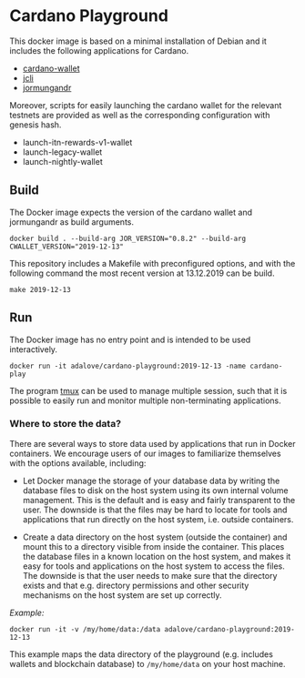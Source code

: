 # Cardano Playground

This docker image is based on a minimal installation of Debian and it includes the following applications for Cardano.

* [cardano-wallet](https://github.com/input-output-hk/cardano-wallet)
* [jcli](https://github.com/input-output-hk/jormungandr)
* [jormungandr](https://github.com/input-output-hk/jormungandr)

Moreover, scripts for easily launching the cardano wallet for the relevant testnets are provided as well as the corresponding
configuration with genesis hash.

* launch-itn-rewards-v1-wallet
* launch-legacy-wallet
* launch-nightly-wallet

## Build

The Docker image expects the version of the cardano wallet and jormungandr as build arguments.
```
docker build . --build-arg JOR_VERSION="0.8.2" --build-arg CWALLET_VERSION="2019-12-13"
```
This repository includes a Makefile with preconfigured options, and with the following command the most recent version at 13.12.2019 can be build.

```
make 2019-12-13
```

## Run
The Docker image has no entry point and is intended to be used interactively.
```
docker run -it adalove/cardano-playground:2019-12-13 -name cardano-play
```
The program [tmux](https://www.hamvocke.com/blog/a-quick-and-easy-guide-to-tmux/) can be used to manage multiple session, such that it is possible to easily run and monitor multiple non-terminating applications.

### Where to store the data?
There are several ways to store data used by applications that run in Docker containers. We encourage users of our images to familiarize themselves with the options available, including: 

* Let Docker manage the storage of your database data by writing the database files to disk on the host system using its own internal volume management. This is the default and is easy and fairly transparent to the user. The downside is that the files may be hard to locate for tools and applications that run directly on the host system, i.e. outside containers.

* Create a data directory on the host system (outside the container) and mount this to a directory visible from inside the container. This places the database files in a known location on the host system, and makes it easy for tools and applications on the host system to access the files. The downside is that the user needs to make sure that the directory exists and that e.g. directory permissions and other security mechanisms on the host system are set up correctly.

*Example:*
```
docker run -it -v /my/home/data:/data adalove/cardano-playground:2019-12-13
```
This example maps the data directory of the playground (e.g. includes wallets and blockchain database) to `/my/home/data` on your host machine.
